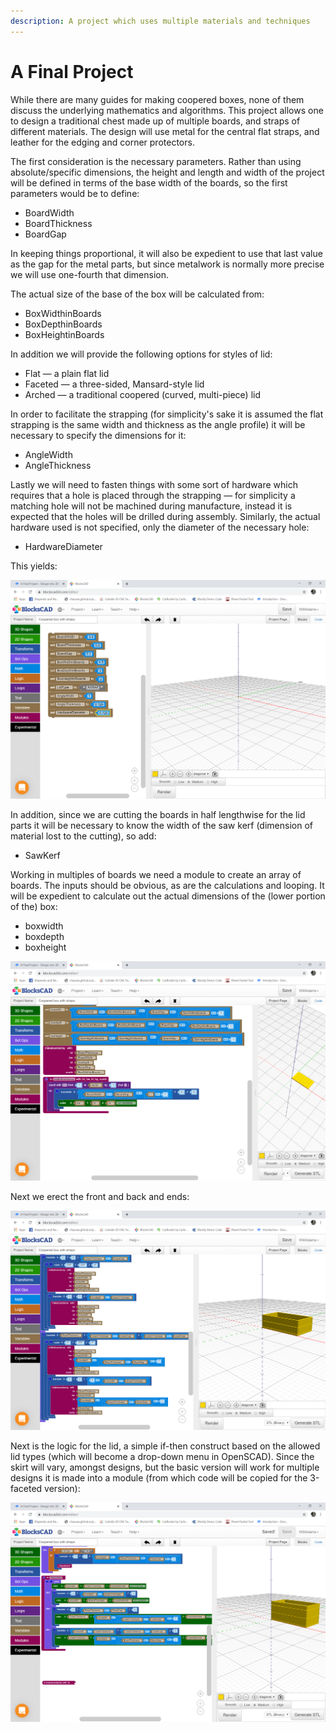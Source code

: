 ```yaml
---
description: A project which uses multiple materials and techniques
---
```


# A Final Project

While there are many guides for making coopered boxes, none of them discuss the underlying mathematics and algorithms. This project allows one to design a traditional chest made up of multiple boards, and straps of different materials. The design will use metal for the central flat straps, and leather for the edging and corner protectors.

The first consideration is the necessary parameters. Rather than using absolute/specific dimensions, the height and length and width of the project will be defined in terms of the base width of the boards, so the first parameters would be to define:

* BoardWidth
* BoardThickness
* BoardGap

In keeping things proportional, it will also be expedient to use that last value as the gap for the metal parts, but since metalwork is normally more precise we will use one-fourth that dimension.

The actual size of the base of the box will be calculated from:

* BoxWidthinBoards
* BoxDepthinBoards
* BoxHeightinBoards

In addition we will provide the following options for styles of lid:

* Flat — a plain flat lid
* Faceted — a three-sided, Mansard-style lid
* Arched — a traditional coopered \(curved, multi-piece\) lid

In order to facilitate the strapping \(for simplicity's sake it is assumed the flat strapping is the same width and thickness as the angle profile\) it will be necessary to specify the dimensions for it:

* AngleWidth
* AngleThickness

Lastly we will need to fasten things with some sort of hardware which requires that a hole is placed through the strapping — for simplicity a matching hole will not be machined during manufacture, instead it is expected that the holes will be drilled during assembly. Similarly, the actual hardware used is not specified, only the diameter of the necessary hole:

* HardwareDiameter

This yields:

![](.gitbook/assets/blockscad-final-project-variables.PNG)

In addition, since we are cutting the boards in half lengthwise for the lid parts it will be necessary to know the width of the saw kerf \(dimension of material lost to the cutting\), so add:

* SawKerf

Working in multiples of boards we need a module to create an array of boards. The inputs should be obvious, as are the calculations and looping. It will be expedient to calculate out the actual dimensions of the \(lower portion of the\) box:

* boxwidth
* boxdepth
* boxheight

![](.gitbook/assets/blockscad-final-project-makeboardarry.PNG)

Next we erect the front and back and ends:

![](.gitbook/assets/blockscad-final-project-front-and-back-and-ends.PNG)

Next is the logic for the lid, a simple if-then construct based on the allowed lid types \(which will become a drop-down menu in OpenSCAD\). Since the skirt will vary, amongst designs, but the basic version will work for multiple designs it is made into a module \(from which code will be copied for the 3-faceted version\):

![](.gitbook/assets/blockscad-final-project-makelidskirt.PNG)

